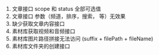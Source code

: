 1. 文章接口 scope 和 status 全部可选值
2. 文章接口 参数（频道，排序，搜索， 等）无效果
3. 缺少获取文章内容接口
4. 素材库获取视频和音频接口
5. 素材库图片路径拼接无法访问 (suffix + filePath + fileName)
6. 素材库文件夹的创建接口
